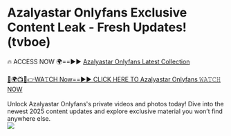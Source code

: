 # Azalyastar Onlyfans Exclusive Content Leak - Fresh Updates! (tvboe)

🔥 ACCESS NOW 🌍==►► <a href="https://tinyurl.com/kvy9nzfs" rel="nofollow">Azalyastar Onlyfans Latest Collection</a>
<br><br>
[🔴🌍📺📱👉WA𝚃CH Now==►► CLICK HERE TO Azalyastar Onlyfans 𝚆𝙰𝚃𝙲𝙷 NOW](https://tinyurl.com/kvy9nzfs)
<br><br>
Unlock Azalyastar Onlyfans's private videos and photos today! Dive into the newest 2025 content updates and explore exclusive material you won’t find anywhere else.
<br>
<a href="https://tinyurl.com/kvy9nzfs" rel="nofollow" data-target="animated-image.originalLink"><img src="https://camo.githubusercontent.com/8a4f000d20f83aca3bf7ec5f350d767afa0574a8a352519fd8cfa583a6f93a33/68747470733a2f2f692e696d6775722e636f6d2f644a486b345a712e676966" data-canonical-src="https://i.imgur.com/dJHk4Zq.gif" style="max-width: 100%; display: inline-block;" data-target="animated-image.originalImage"></a>
<br>
